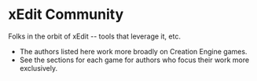 # xEdit Community

Folks in the orbit of xEdit -- tools that leverage it, etc.

- The authors listed here work more broadly on Creation Engine games.
- See the sections for each game for authors who focus their work more exclusively. 